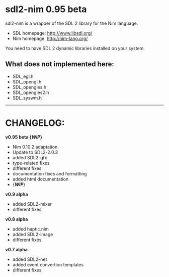 sdl2-nim 0.95 beta
==================

sdl2-nim is a wrapper of the SDL 2 library for the Nim language.

* SDL homepage: http://www.libsdl.org/
* Nim homepage: http://nim-lang.org/

You need to have SDL 2 dynamic libraries installed on your system.

What does not implemented here:
-------------------------------

* SDL_egl.h
* SDL_opengl.h
* SDL_opengles.h
* SDL_opengles2.h
* SDL_syswm.h

----------------------------------------

CHANGELOG:
==========
**v0.95 beta {*WIP*}**
* Nim 0.10.2 adaptation.
* Update to SDL2-2.0.3
* added SDL2-gfx
* type-related fixes
* different fixes
* documentation fixes and formatting
* added html documentation
* {***WIP***}

**v0.9 alpha**
* added SDL2-mixer
* different fixes

**v0.8 alpha**
* added haptic.nim
* added SDL2-image
* different fixes

**v0.7 alpha**
* added SDL2-net
* added event convertion templates
* different fixes

